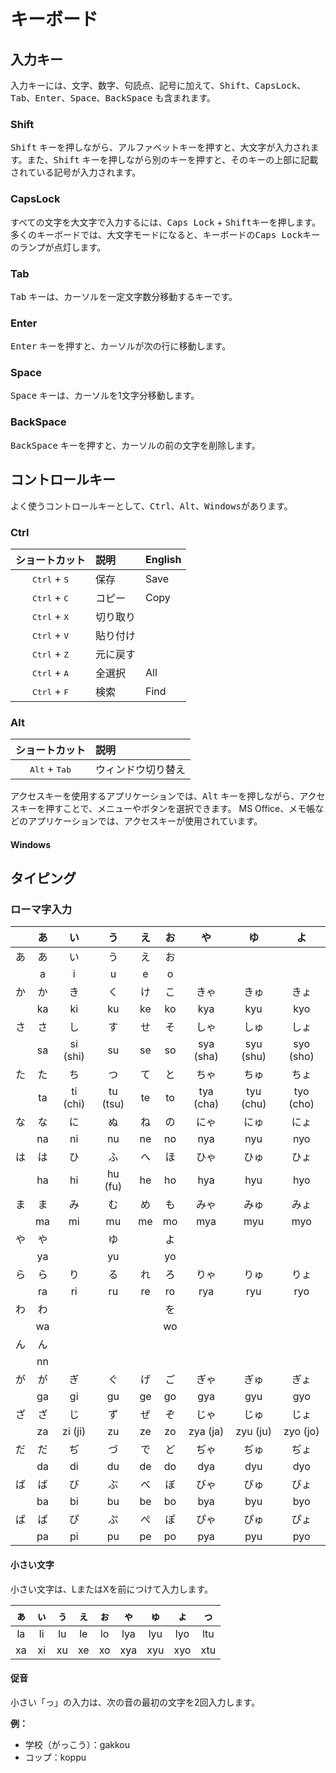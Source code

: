 # キーボード

## 入力キー

入力キーには、文字、数字、句読点、記号に加えて、<kbd>Shift</kbd>、<kbd>CapsLock</kbd>、<kbd>Tab</kbd>、<kbd>Enter</kbd>、<kbd>Space</kbd>、<kbd>BackSpace</kbd> も含まれます。

### Shift
<kbd>Shift</kbd> キーを押しながら、アルファベットキーを押すと、大文字が入力されます。また、<kbd>Shift</kbd> キーを押しながら別のキーを押すと、そのキーの上部に記載されている記号が入力されます。

### CapsLock
すべての文字を大文字で入力するには、<kbd>Caps Lock</kbd> + <kbd>Shift</kbd>キーを押します。多くのキーボードでは、大文字モードになると、キーボードの<kbd>Caps Lock</kbd>キーのランプが点灯します。

### Tab
<kbd>Tab</kbd> キーは、カーソルを一定文字数分移動するキーです。

### Enter
<kbd>Enter</kbd> キーを押すと、カーソルが次の行に移動します。

### Space
<kbd>Space</kbd> キーは、カーソルを1文字分移動します。

### BackSpace
<kbd>BackSpace</kbd> キーを押すと、カーソルの前の文字を削除します。

## コントロールキー

よく使うコントロールキーとして、<kbd>Ctrl</kbd>、<kbd>Alt</kbd>、<kbd>Windows</kbd>があります。

### Ctrl

|         ショートカット         | 説明     | English |
| :----------------------------: | :------- | :------ |
| <kbd>Ctrl</kbd> + <kbd>S</kbd> | 保存     | Save    |
| <kbd>Ctrl</kbd> + <kbd>C</kbd> | コピー   | Copy    |
| <kbd>Ctrl</kbd> + <kbd>X</kbd> | 切り取り |         |
| <kbd>Ctrl</kbd> + <kbd>V</kbd> | 貼り付け |         |
| <kbd>Ctrl</kbd> + <kbd>Z</kbd> | 元に戻す |         |
| <kbd>Ctrl</kbd> + <kbd>A</kbd> | 全選択   | All     |
| <kbd>Ctrl</kbd> + <kbd>F</kbd> | 検索     | Find    |

 
### Alt

|         ショートカット          | 説明               |
| :-----------------------------: | :----------------- |
| <kbd>Alt</kbd> + <kbd>Tab</kbd> | ウィンドウ切り替え |


アクセスキーを使用するアプリケーションでは、<kbd>Alt</kbd> キーを押しながら、アクセスキーを押すことで、メニューやボタンを選択できます。
MS Office、メモ帳などのアプリケーションでは、アクセスキーが使用されています。



#### Windows



## タイピング

<!-- ## タイピングの練習

https://manabi.benesse.ne.jp/gakushu/typing/ -->

<!-- ## タッチタイピング -->

### ローマ字入力

|       |  あ   |    い    |    う    |  え   |  お   |    や     |    ゆ     |    よ     |
| :---: | :---: | :------: | :------: | :---: | :---: | :-------: | :-------: | :-------: |
|  あ   |  あ   |    い    |    う    |  え   |  お   |           |           |           |
|       |   a   |    i     |    u     |   e   |   o   |           |           |           |
|  か   |  か   |    き    |    く    |  け   |  こ   |   きゃ    |   きゅ    |   きょ    |
|       |  ka   |    ki    |    ku    |  ke   |  ko   |    kya    |    kyu    |    kyo    |
|  さ   |  さ   |    し    |    す    |  せ   |  そ   |   しゃ    |   しゅ    |   しょ    |
|       |  sa   | si (shi) |    su    |  se   |  so   | sya (sha) | syu (shu) | syo (sho) |
|  た   |  た   |    ち    |    つ    |  て   |  と   |   ちゃ    |   ちゅ    |   ちょ    |
|       |  ta   | ti (chi) | tu (tsu) |  te   |  to   | tya (cha) | tyu (chu) | tyo (cho) |
|  な   |  な   |    に    |    ぬ    |  ね   |  の   |   にゃ    |   にゅ    |   にょ    |
|       |  na   |    ni    |    nu    |  ne   |  no   |    nya    |    nyu    |    nyo    |
|  は   |  は   |    ひ    |    ふ    |  へ   |  ほ   |   ひゃ    |   ひゅ    |   ひょ    |
|       |  ha   |    hi    | hu (fu)  |  he   |  ho   |    hya    |    hyu    |    hyo    |
|  ま   |  ま   |    み    |    む    |  め   |  も   |   みゃ    |   みゅ    |   みょ    |
|       |  ma   |    mi    |    mu    |  me   |  mo   |    mya    |    myu    |    myo    |
|  や   |  や   |          |    ゆ    |       |  よ   |           |           |           |
|       |  ya   |          |    yu    |       |  yo   |           |           |           |
|  ら   |  ら   |    り    |    る    |  れ   |  ろ   |   りゃ    |   りゅ    |   りょ    |
|       |  ra   |    ri    |    ru    |  re   |  ro   |    rya    |    ryu    |    ryo    |
|  わ   |  わ   |          |          |       |  を   |           |           |           |
|       |  wa   |          |          |       |  wo   |           |           |           |
|  ん   |  ん   |          |          |       |       |           |           |           |
|       |  nn   |          |          |       |       |           |           |           |
|  が   |  が   |    ぎ    |    ぐ    |  げ   |  ご   |   ぎゃ    |   ぎゅ    |   ぎょ    |
|       |  ga   |    gi    |    gu    |  ge   |  go   |    gya    |    gyu    |    gyo    |
|  ざ   |  ざ   |    じ    |    ず    |  ぜ   |  ぞ   |   じゃ    |   じゅ    |   じょ    |
|       |  za   | zi (ji)  |    zu    |  ze   |  zo   | zya (ja)  | zyu (ju)  | zyo (jo)  |
|  だ   |  だ   |    ぢ    |    づ    |  で   |  ど   |   ぢゃ    |   ぢゅ    |   ぢょ    |
|       |  da   |    di    |    du    |  de   |  do   |    dya    |    dyu    |    dyo    |
|  ば   |  ば   |    び    |    ぶ    |  べ   |  ぼ   |   びゃ    |   びゅ    |   びょ    |
|       |  ba   |    bi    |    bu    |  be   |  bo   |    bya    |    byu    |    byo    |
|  ぱ   |  ぱ   |    ぴ    |    ぷ    |  ぺ   |  ぽ   |   ぴゃ    |   ぴゅ    |   ぴょ    |
|       |  pa   |    pi    |    pu    |  pe   |  po   |    pya    |    pyu    |    pyo    |

#### 小さい文字

小さい文字は、LまたはXを前につけて入力します。

|  ぁ   |  ぃ   |  ぅ   |  ぇ   |  ぉ   |  ゃ   |  ゅ   |  ょ   |  っ   |
| :---: | :---: | :---: | :---: | :---: | :---: | :---: | :---: | :---: |
|  la   |  li   |  lu   |  le   |  lo   |  lya  |  lyu  |  lyo  |  ltu  |
|  xa   |  xi   |  xu   |  xe   |  xo   |  xya  |  xyu  |  xyo  |  xtu  |

#### 促音

小さい「っ」の入力は、次の音の最初の文字を2回入力します。

**例：** 
- 学校（がっこう）：gakkou
- コップ：koppu